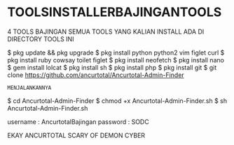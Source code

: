 # TOOLSINSTALLERBAJINGANTOOLS

4 TOOLS BAJINGAN
SEMUA TOOLS YANG KALIAN INSTALL ADA DI DIRECTORY TOOLS INI

$ pkg update && pkg upgrade
$ pkg install python python2 vim figlet curl
$ pkg install ruby cowsay toilet figlet
$ pkg install neofetch
$ pkg install nano
$ gem install lolcat
$ pkg install sh
$ pkg install php
$ pkg install git
$ git clone https://github.com/ancurtotal/Ancurtotal-Admin-Finder

```MENJALANKANNYA```

$ cd Ancurtotal-Admin-Finder
$ chmod +x Ancurtotal-Admin-Finder.sh
$ sh Ancurtotal-Admin-Finder.sh

username : AncurtotalBajingan
password : SODC

EKAY ANCURTOTAL
SCARY OF DEMON CYBER
